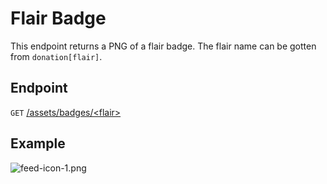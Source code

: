 # Flair Badge
This endpoint returns a PNG of a flair badge. The flair name can be gotten from `donation[flair]`.

## Endpoint
`GET` [/assets/badges/\<flair\>](https://assets01.teamassets.net/assets/badges/feed-icon-1.png)

## Example
![feed-icon-1.png](https://assets01.teamassets.net/assets/badges/feed-icon-1.png)
